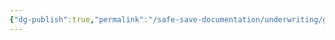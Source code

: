 ```yaml
---
{"dg-publish":true,"permalink":"/safe-save-documentation/underwriting/government-entity/"}
---
```


